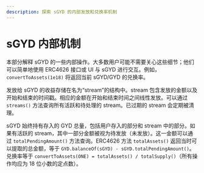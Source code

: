 ```yaml
---
description: 探索 sGYD 的内部发放和兑换率机制
---
```


# sGYD 内部机制

本部分解释 sGYD 的一些内部操作。大多数用户可能不需要关心这些细节；他们可以简单地使用 ERC4626 接口或 UI 与 sGYD 进行交互。例如，`convertToAssets(1e18)` 将返回当前 sGYD/GYD 的兑换率。

发放给 sGYD 的收益存储在名为“stream”的结构中。stream 包含发放的金额以及开始和结束的时间戳。相应的金额在开始和结束时间之间线性发放。可以通过 `streams()` 方法查询所有活跃和待处理的 stream。已过期的 stream 会定期被清理。

sGYD 始终持有存入的 GYD 总量，包括用户存入的部分和 stream 中的部分。如果有活跃的 stream，其中一部分金额被视为待发放（未发放）。这一金额可以通过 `totalPendingAmount()` 方法查询。ERC4626 方法 `totalAssets()` 返回当时可以提取的总金额，等于 `GYD.balanceOf(sGYD) - sGYD.totalPendingAmount()`。兑换率等于 `convertToAssets(ONE) = totalAssets() / totalSupply()`（所有操作均应为 18 位小数的定点数）。
